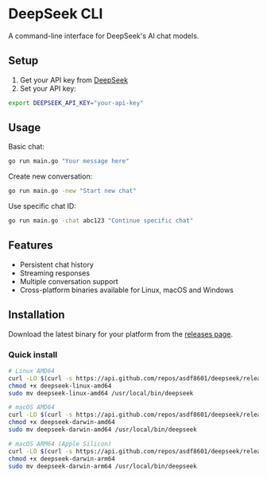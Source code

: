 # DeepSeek CLI

A command-line interface for DeepSeek's AI chat models.

## Setup

1. Get your API key from [DeepSeek](https://platform.deepseek.com)
2. Set your API key:
```bash
export DEEPSEEK_API_KEY="your-api-key"
```

## Usage

Basic chat:
```bash
go run main.go "Your message here"
```

Create new conversation:
```bash
go run main.go -new "Start new chat"
```

Use specific chat ID:
```bash
go run main.go -chat abc123 "Continue specific chat"
```

## Features

- Persistent chat history
- Streaming responses
- Multiple conversation support
- Cross-platform binaries available for Linux, macOS and Windows

## Installation

Download the latest binary for your platform from the [releases page](https://github.com/asdf8601/deepseek/releases).

### Quick install

```bash
# Linux AMD64
curl -LO $(curl -s https://api.github.com/repos/asdf8601/deepseek/releases/latest | grep browser_download_url | grep linux-amd64 | cut -d '"' -f 4)
chmod +x deepseek-linux-amd64
sudo mv deepseek-linux-amd64 /usr/local/bin/deepseek

# macOS AMD64
curl -LO $(curl -s https://api.github.com/repos/asdf8601/deepseek/releases/latest | grep browser_download_url | grep darwin-amd64 | cut -d '"' -f 4)
chmod +x deepseek-darwin-amd64
sudo mv deepseek-darwin-amd64 /usr/local/bin/deepseek

# macOS ARM64 (Apple Silicon)
curl -LO $(curl -s https://api.github.com/repos/asdf8601/deepseek/releases/latest | grep browser_download_url | grep darwin-arm64 | cut -d '"' -f 4)
chmod +x deepseek-darwin-arm64
sudo mv deepseek-darwin-arm64 /usr/local/bin/deepseek
```
